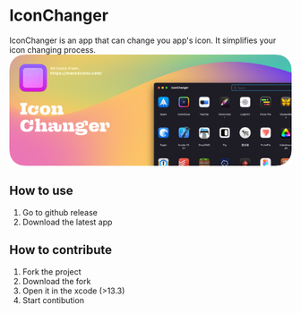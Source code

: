 # IconChanger

IconChanger is an app that can change you app's icon. It simplifies your icon changing process.
![](./Github/Github-Iconchanger.png)

## How to use

1. Go to github release
2. Download the latest app

## How to contribute

1. Fork the project
2. Download the fork
3. Open it in the xcode (>13.3)
4. Start contibution
